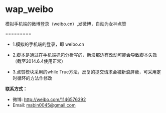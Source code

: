 wap_weibo
=========

模拟手机端的微博登录（weibo.cn）,发微博，自动为女神点赞

=========
* 1.模拟的手机端的登录，即 weibo.cn

* 2.脚本是通过在手机端抓包分析写的，新浪那边有改动可能会导致脚本失效（截至2014.6.4使用正常）

* 3.点赞模块采用的while True方法，反复的提交请求会被新浪屏蔽，可采用定时循环的方法作修改


**联系方式：**

* 微博: http://weibo.com/1146576392
* Email: mabin0045@gmail.com
